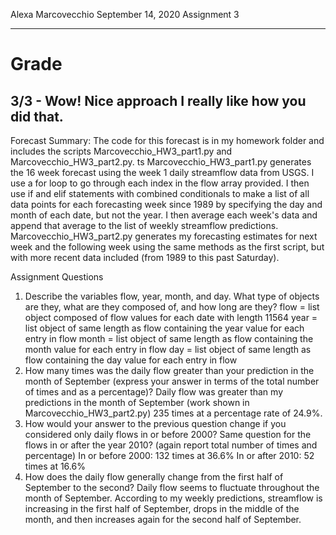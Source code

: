 Alexa Marcovecchio
September 14, 2020
Assignment 3

---------
# Grade

3/3 - Wow! Nice approach I really like how you did that. 
---

Forecast Summary:
The code for this forecast is in my homework folder and includes the scripts Marcovecchio_HW3_part1.py and Marcovecchio_HW3_part2.py.  ts Marcovecchio_HW3_part1.py generates the 16 week forecast using the week 1 daily streamflow data from USGS.  I use a for loop to go through each index in the flow array provided.  I then use if and elif statements with combined conditionals to make a list of all data points for each forecasting week since 1989 by specifying the day and month of each date, but not the year.  I then average each week's data and append that average to the list of weekly streamflow predictions. Marcovecchio_HW3_part2.py generates my forecasting estimates for next week and the following week using the same methods as the first script, but with more recent data included (from 1989 to this past Saturday).

Assignment Questions
1. Describe the variables flow, year, month, and day. What type of objects are they, what are they composed of, and how long are they?
    flow = list object composed of flow values for each date with length 11564
    year = list object of same length as flow containing the year value for each entry in flow
    month = list object of same length as flow containing the month value for each entry in flow
    day = list object of same length as flow containing the day value for each entry in flow
2. How many times was the daily flow greater than your prediction in the month of September (express your answer in terms of the total number of times and as a percentage)?
    Daily flow was greater than my predictions in the month of September (work shown in Marcovecchio_HW3_part2.py) 235 times at a percentage rate of 24.9%.
3. How would your answer to the previous question change if you considered only daily flows in or before 2000? Same question for the flows in or after the year 2010? (again report total number of times and percentage)
    In or before 2000: 132 times at 36.6%
    In or after 2010: 52 times at 16.6%
4. How does the daily flow generally change from the first half of September to the second?
    Daily flow seems to fluctuate throughout the month of September.  According to my weekly predictions, streamflow is increasing in the first half of September, drops in the middle of the month, and then increases again for the second half of September.
